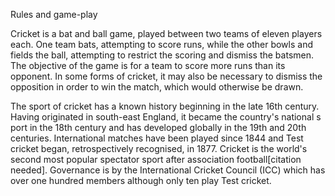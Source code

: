 Rules and game-play

Cricket is a bat and ball game, played between two teams of eleven players each.
One team bats, attempting to score runs, while the other bowls and fields the ball,
attempting to restrict the scoring and dismiss the batsmen.
The objective of the game is for a team to score more runs than its opponent.
In some forms of cricket, it may also be necessary to dismiss the opposition in order to win the match,
which would otherwise be drawn.

The sport of cricket has a known history beginning in the late 16th century.
Having originated in south-east England, it became the country's national s
port in the 18th century and has developed globally in
the 19th and 20th centuries. International matches have been played
since 1844 and Test cricket began, retrospectively recognised, in 1877.
Cricket is the world's second most popular spectator sport after association
football[citation needed]. Governance is by the International
Cricket Council (ICC) which has over one hundred members although only ten play Test cricket.
